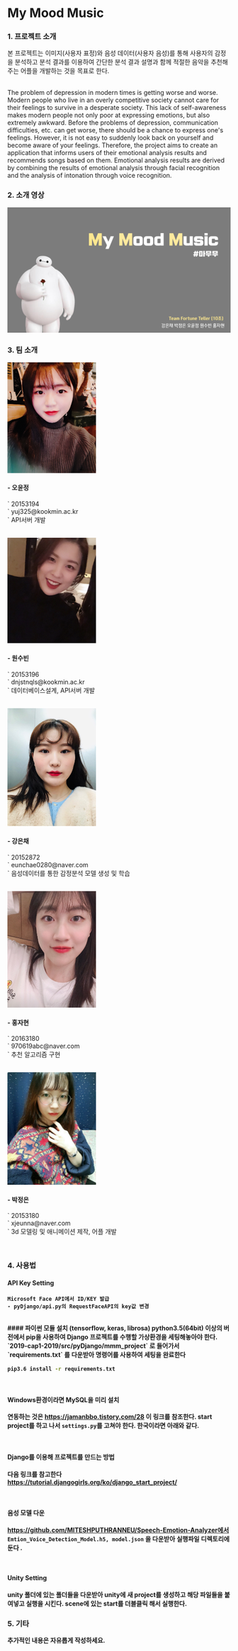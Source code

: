 ﻿# My Mood Music


### 1. 프로젝트 소개

  본 프로젝트는 이미지(사용자 표정)와 음성 데이터(사용자 음성)를 통해 사용자의 감정을 분석하고 분석 결과를 이용하여 간단한 분석 결과 설명과 함께 적절한 음악을 추천해주는 어플을 개발하는 것을 목표로 한다.

  <br/>
  The problem of depression in modern times is getting worse and worse. Modern people who live in an overly competitive society cannot care for their feelings to survive in a desperate society.
  This lack of self-awareness makes modern people not only poor at expressing emotions, but also extremely awkward. Before the problems of depression, communication difficulties, etc. can get worse, there should be a chance to express one's feelings.
  However, it is not easy to suddenly look back on yourself and become aware of your feelings.
  Therefore, the project aims to create an application that informs users of their emotional analysis results and recommends songs based on them.
  Emotional analysis results are derived by combining the results of emotional analysis through facial recognition and the analysis of intonation through voice recognition.

### 2. 소개 영상

[![video](./image/video.png)](https://youtu.be/4S6KBMRbfgc)


### 3. 팀 소개


<img src="./image/오윤정.jpg" width="200" height="250">


<h4> - 오윤정  </h4>
<p>` 20153194 <br>
  ` yuj325@kookmin.ac.kr <br>
  ` API서버 개발  </p>
  <br>
  
<img src="./image/원수빈.jpg" width="200">

<h4> - 원수빈 </h4>  
<p>` 20153196   <br>
  ` dnjstnqls@kookmin.ac.kr  <br>
  ` 데이터베이스설계, API서버 개발    </p>
   <br>
  
<img src="./image/강은채.jpg" width="200">

<h4> - 강은채  </h4>  
<p>`  20152872   <br>
  ` eunchae0280@naver.com  <br>
  ` 음성데이터를 통한 감정분석 모델 생성 및 학습     </p>
   <br>
   
<img src="./image/홍자현.jpg" width="200">

<h4> - 홍자현  </h4>
<p>`  20163180   <br>
  ` 970619abc@naver.com    <br>
  ` 추천 알고리즘 구현       </p>
  <br>
  
<img src="./image/박정은.jpg" width="200">

<h4> - 박정은  </h4>
<p>`  20153180   <br>
  ` xjeunna@naver.com   <br>
  ` 3d 모델링 및 애니메이션 제작, 어플 개발     </p>
  <br>
  

### 4. 사용법

#### <b>API Key Setting
```
Microsoft Face API에서 ID/KEY 발급
- pyDjango/api.py의 RequestFaceAPI의 key값 변경
```
<br/>
#### <b>파이썬 모듈 설치 (tensorflow, keras, librosa)
python3.5(64bit) 이상의 버전에서 pip을 사용하여 Django 프로젝트를 수행할 가상환경을 세팅해놓아야 한다.
`2019-cap1-2019/src/pyDjango/mmm_project` 로 들어가서 `requirements.txt` 를 다운받아  명령어를 사용하여 세팅을 완료한다

```bash
pip3.6 install -r requirements.txt 
```
<br/>

#### <b> Windows환경이라면 MySQL을 미리 설치
연동하는 것은 https://jamanbbo.tistory.com/28 이 링크를 참조한다.
start project를 하고 나서 `settings.py`를 고쳐야 한다. 
한국이라면 아래와 같다.

<br/>

#### <b> Django를 이용해 프로젝트를 만드는 방법
다음 링크를 참고한다
https://tutorial.djangogirls.org/ko/django_start_project/

<br/>

#### <b> 음성 모델 다운
https://github.com/MITESHPUTHRANNEU/Speech-Emotion-Analyzer에서 `Emtion_Voice_Detection_Model.h5, model.json` 을 다운받아 실행파일 디렉토리에 둔다 .

<br/>

#### <b> Unity Setting
unity 폴더에 있는 폴더들을 다운받아 unity에 새 project를 생성하고 해당 파일들을 붙여넣고 실행을 시킨다. scene에 있는 start를 더블클릭 해서 실행한다.

### 5. 기타

추가적인 내용은 자유롭게 작성하세요.
